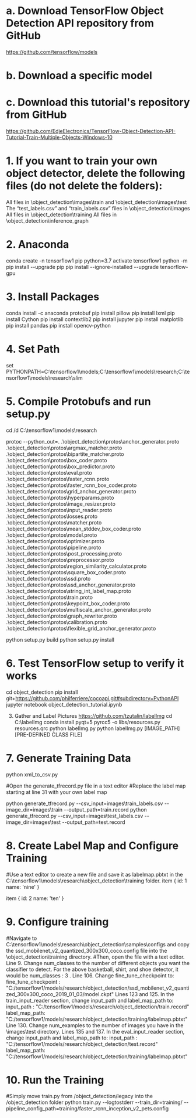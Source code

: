 # a. Download TensorFlow Object Detection API repository from GitHub
https://github.com/tensorflow/models
# b. Download a specific model
# c. Download this tutorial's repository from GitHub
https://github.com/EdjeElectronics/TensorFlow-Object-Detection-API-Tutorial-Train-Multiple-Objects-Windows-10

# 1. If you want to train your own object detector, delete the following files (do not delete the folders):
All files in \object_detection\images\train and \object_detection\images\test
The “test_labels.csv” and “train_labels.csv” files in \object_detection\images
All files in \object_detection\training
All files in \object_detection\inference_graph

# 2. Anaconda
conda create -n tensorflow1 pip python=3.7
activate tensorflow1
python -m pip install --upgrade pip
pip install --ignore-installed --upgrade tensorflow-gpu

# 3. Install Packages
conda install -c anaconda protobuf
pip install pillow
pip install lxml
pip install Cython
pip install contextlib2
pip install jupyter
pip install matplotlib
pip install pandas
pip install opencv-python

# 4. Set Path
set PYTHONPATH=C:\tensorflow1\models;C:\tensorflow1\models\research;C:\tensorflow1\models\research\slim

# 5. Compile Protobufs and run setup.py
cd /d C:\tensorflow1\models\research

protoc --python_out=. .\object_detection\protos\anchor_generator.proto .\object_detection\protos\argmax_matcher.proto .\object_detection\protos\bipartite_matcher.proto .\object_detection\protos\box_coder.proto .\object_detection\protos\box_predictor.proto .\object_detection\protos\eval.proto .\object_detection\protos\faster_rcnn.proto .\object_detection\protos\faster_rcnn_box_coder.proto .\object_detection\protos\grid_anchor_generator.proto .\object_detection\protos\hyperparams.proto .\object_detection\protos\image_resizer.proto .\object_detection\protos\input_reader.proto .\object_detection\protos\losses.proto .\object_detection\protos\matcher.proto .\object_detection\protos\mean_stddev_box_coder.proto .\object_detection\protos\model.proto .\object_detection\protos\optimizer.proto .\object_detection\protos\pipeline.proto .\object_detection\protos\post_processing.proto .\object_detection\protos\preprocessor.proto .\object_detection\protos\region_similarity_calculator.proto .\object_detection\protos\square_box_coder.proto .\object_detection\protos\ssd.proto .\object_detection\protos\ssd_anchor_generator.proto .\object_detection\protos\string_int_label_map.proto .\object_detection\protos\train.proto .\object_detection\protos\keypoint_box_coder.proto .\object_detection\protos\multiscale_anchor_generator.proto .\object_detection\protos\graph_rewriter.proto .\object_detection\protos\calibration.proto .\object_detection\protos\flexible_grid_anchor_generator.proto

python setup.py build
python setup.py install

# 6. Test TensorFlow setup to verify it works
cd object_detection
pip install git+https://github.com/philferriere/cocoapi.git#subdirectory=PythonAPI
jupyter notebook object_detection_tutorial.ipynb

3. Gather and Label Pictures
https://github.com/tzutalin/labelImg
cd C:\labelImg
conda install pyqt=5
pyrcc5 -o libs/resources.py resources.qrc
python labelImg.py
python labelImg.py [IMAGE_PATH] [PRE-DEFINED CLASS FILE]

# 7. Generate Training Data
python xml_to_csv.py

#Open the generate_tfrecord.py file in a text editor
#Replace the label map starting at line 31 with your own label map

python generate_tfrecord.py --csv_input=images\train_labels.csv --image_dir=images\train --output_path=train.record
python generate_tfrecord.py --csv_input=images\test_labels.csv --image_dir=images\test --output_path=test.record

# 8. Create Label Map and Configure Training
#Use a text editor to create a new file and save it as labelmap.pbtxt in the C:\tensorflow1\models\research\object_detection\training folder.
item {
  id: 1
  name: 'nine'
}

item {
  id: 2
  name: 'ten'
}

# 9. Configure training
#Navigate to C:\tensorflow1\models\research\object_detection\samples\configs and copy the ssd_mobilenet_v2_quantized_300x300_coco.config file into the \object_detection\training directory. 
#Then, open the file with a text editor.
Line 9. Change num_classes to the number of different objects you want the classifier to detect. For the above basketball, shirt, and shoe detector, it would be num_classes : 3 .
Line 106. Change fine_tune_checkpoint to:
fine_tune_checkpoint : "C:/tensorflow1/models/research/object_detection/ssd_mobilenet_v2_quantized_300x300_coco_2019_01_03/model.ckpt"
Lines 123 and 125. In the train_input_reader section, change input_path and label_map_path to:
input_path : "C:/tensorflow1/models/research/object_detection/train.record"
label_map_path: "C:/tensorflow1/models/research/object_detection/training/labelmap.pbtxt"
Line 130. Change num_examples to the number of images you have in the \images\test directory.
Lines 135 and 137. In the eval_input_reader section, change input_path and label_map_path to:
input_path : "C:/tensorflow1/models/research/object_detection/test.record"
label_map_path: "C:/tensorflow1/models/research/object_detection/training/labelmap.pbtxt"

# 10. Run the Training
#Simply move train.py from /object_detection/legacy into the /object_detection folder
python train.py --logtostderr --train_dir=training/ --pipeline_config_path=training/faster_rcnn_inception_v2_pets.config